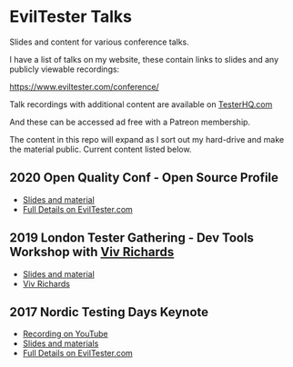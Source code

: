 # EvilTester Talks

Slides and content for various conference talks.

I have a list of talks on my website, these contain links to slides and any publicly viewable recordings:

https://www.eviltester.com/conference/

Talk recordings with additional content are available on [TesterHQ.com](https://www.testerhq.com/member2/index.php?course=evil_tester_talks&page=coursecontents&preview=true)

And these can be accessed ad free with a Patreon membership.

The content in this repo will expand as I sort out my hard-drive and make the material public. Current content listed below.


## 2020 Open Quality Conf - Open Source Profile

- [Slides and material](https://github.com/eviltester/eviltester-talks/tree/main/open-quality-conf/2020/open-source-profile)
- [Full Details on EvilTester.com](https://www.eviltester.com/conference/openquality2020_conference/)

## 2019 London Tester Gathering - Dev Tools Workshop with [Viv Richards](https://vivrichards.co.uk/)

- [Slides and material](https://github.com/eviltester/eviltester-talks/tree/main/london-testers-gathering/2019/devtools-workshop)
- [Viv Richards](https://vivrichards.co.uk/)


## 2017 Nordic Testing Days Keynote

- [Recording on YouTube](https://www.youtube.com/watch?v=bj8isCPgYjg)
- [Slides and materials](https://github.com/eviltester/eviltester-talks/tree/main/nordic-testing-days/2017/keynote)
- [Full Details on EvilTester.com](https://www.eviltester.com/conference/nordic2017_conference/)